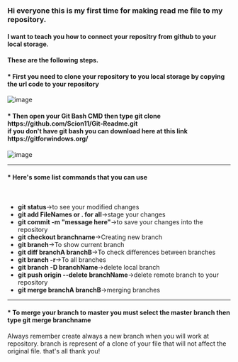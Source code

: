 <h3>Hi everyone this is my first time for making read me file to my repository.</h3>

<h4>I want to teach you how to connect your repositry from github to your local storage.</h4>

<h4>These are the following steps.</h4>

<h4>* First you need to clone your repository to you local storage by copying the url code to your repository</h4>

![image](https://user-images.githubusercontent.com/115534128/196777825-1a7d0a94-4791-4fc6-8092-f8c450d45ddb.png)

<h4>
  * Then open your Git Bash CMD then type git clone https://github.com/Scion11/Git-Readme.git <br>
  if you don't have git bash you can download here at this link https://gitforwindows.org/
</h4>

![image](https://user-images.githubusercontent.com/115534128/196784442-b4570ec6-ca5f-4d95-a653-de56111d802d.png)

<hr>
<h4>* Here's some list commands that you can use</h4>
<br>
<ul>
  <li><strong>git status</strong>->to see your modified changes</li>
  <li><strong>git add FileNames or . for all</strong>->stage your changes</li>
  <li><strong>git commit -m "message here"</strong>->to save your changes into the repository</li>
  <li><strong>git checkout branchname</strong>->Creating new branch</li>
  <li><strong>git branch</strong>->To show current branch</li>
  <li><strong>git diff branchA branchB</strong>->To check differences between branches</li>
  <li><strong>git branch -r</strong>->To all branches</li>
  <li><strong>git branch -D branchName</strong>->delete local branch</li>
  <li><strong>git push origin --delete branchName</strong>->delete remote branch to your repository</li>
  <li><strong>git merge branchA branchB</strong>->merging branches</li> 
</ul>
<hr>
<h4>* To merge your branch to master you must select the master branch then type git merge branchname</h4>
<p>Always remember create always a new branch when you will work at repository. branch is represent of a clone of your file that will not affect the original file.
that's all thank you!</p>
